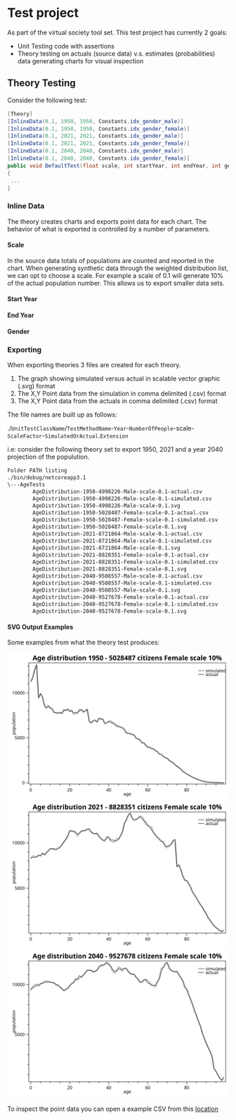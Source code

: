 ﻿# Test project

As part of the virtual society tool set. This test project has currently 2 goals:

* Unit Testing code with assertions
* Theory testing on actuals (source data) v.s. estimates (probabilities) data generating charts for visual inspection

## Theory Testing

Consider the following test:

```csharp
[Theory]
[InlineData(0.1, 1950, 1950, Constants.idx_gender_male)]
[InlineData(0.1, 1950, 1950, Constants.idx_gender_female)]
[InlineData(0.1, 2021, 2021, Constants.idx_gender_male)]
[InlineData(0.1, 2021, 2021, Constants.idx_gender_female)]
[InlineData(0.1, 2040, 2040, Constants.idx_gender_male)]
[InlineData(0.1, 2040, 2040, Constants.idx_gender_female)]
public void DefaultTest(float scale, int startYear, int endYear, int gender)
{
 ...
}
```
### Inline Data

The theory creates charts and exports point data for each chart. The behavior of what is exported is controlled by a number of parameters.

#### Scale

In the source data totals of populations are counted and reported in the chart. When generating synthetic data 
through the weighted distribution list, we can opt to choose a scale. For example a scale of 0.1 will generate 
10% of the actual population number. This allows us to export smaller data sets.

#### Start Year



#### End Year
#### Gender


### Exporting

When exporting theories 3 files are created for each theory.

1. The graph showing simulated versus actual in scalable vector graphic (.svg) format
2. The X,Y Point data from the simulation in comma delimited (.csv) format
3. The X,Y Point data from the actuals in comma delimited (.csv) format

The file names are built up as follows:

./`UnitTestClassName`/`TestMethodName`-`Year`-`NumberOfPeople`-scale-`ScaleFactor`-`SimulatedOrActual`.`Extension`

i.e: consider the following theory set to export 1950, 2021 and a year 2040 projection of the populution.

```
Folder PATH listing
./bin/debug/netcoreapp3.1
\---AgeTests
        AgeDistribution-1950-4998226-Male-scale-0.1-actual.csv
        AgeDistribution-1950-4998226-Male-scale-0.1-simulated.csv
        AgeDistribution-1950-4998226-Male-scale-0.1.svg
        AgeDistribution-1950-5028487-Female-scale-0.1-actual.csv
        AgeDistribution-1950-5028487-Female-scale-0.1-simulated.csv
        AgeDistribution-1950-5028487-Female-scale-0.1.svg
        AgeDistribution-2021-8721864-Male-scale-0.1-actual.csv
        AgeDistribution-2021-8721864-Male-scale-0.1-simulated.csv
        AgeDistribution-2021-8721864-Male-scale-0.1.svg
        AgeDistribution-2021-8828351-Female-scale-0.1-actual.csv
        AgeDistribution-2021-8828351-Female-scale-0.1-simulated.csv
        AgeDistribution-2021-8828351-Female-scale-0.1.svg
        AgeDistribution-2040-9508557-Male-scale-0.1-actual.csv
        AgeDistribution-2040-9508557-Male-scale-0.1-simulated.csv
        AgeDistribution-2040-9508557-Male-scale-0.1.svg
        AgeDistribution-2040-9527678-Female-scale-0.1-actual.csv
        AgeDistribution-2040-9527678-Female-scale-0.1-simulated.csv
        AgeDistribution-2040-9527678-Female-scale-0.1.svg

```

#### SVG Output Examples

Some examples from what the theory test produces:

![chart_1](./testing/age-output-example/AgeDistribution-1950-5028487-Female-scale-0.1.svg)
![chart_2](./testing/age-output-example/AgeDistribution-2021-8828351-Female-scale-0.1.svg)
![chart_3](./testing/age-output-example/AgeDistribution-2040-9527678-Female-scale-0.1.svg)

To inspect the point data you can open a example CSV from this [location](./testing/age-output-example/)
